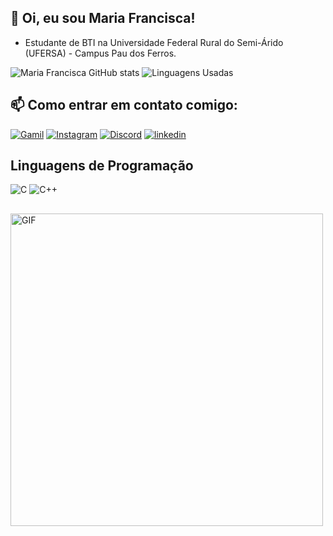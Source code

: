 ## 🤗 Oi, eu sou Maria Francisca!

- Estudante de BTI na Universidade Federal Rural do Semi-Árido (UFERSA) - Campus Pau dos Ferros.

![Maria Francisca GitHub stats](https://github-readme-stats.vercel.app/api?username=marifr73&show_icons=true&theme=radical)
![Linguagens Usadas](https://github-readme-stats.vercel.app/api/top-langs/?username=marifr73&layout=compact&show_icons=true&theme=radical)

## 📫 Como entrar em contato comigo:

[![Gamil](https://img.shields.io/badge/Gmail-D14836?style=for-the-badge&logo=gmail&logoColor=white)](mailto:mariafranciscaflor73@hotmail.com)
[![Instagram](https://img.shields.io/badge/Instagram-E4405F?style=for-the-badge&logo=instagram&logoColor=white)](https://www.instagram.com/maria_francisca73/)
[![Discord](https://img.shields.io/badge/Discord-7289DA?style=for-the-badge&logo=discord&logoColor=white)](https://discord.com/channels/@mariafrancisc/)
[![linkedin](https://img.shields.io/badge/LinkedIn-0077B5?style=for-the-badge&logo=linkedin&logoColor=white)](https://www.linkedin.com/in/maria-francisca-120630184/)

## Linguagens de Programação

![C](https://img.shields.io/badge/C-00599C?style=for-the-badge&logo=c&logoColor=white)
![C++](https://camo.githubusercontent.com/69ab3d5d4f1a013fb242d8ab82efc118146fcb72791937a0495f05c829d0f9b2/68747470733a2f2f696d672e736869656c64732e696f2f62616467652f632b2b2d2532333030353939432e7376673f7374796c653d666f722d7468652d6261646765266c6f676f3d63253242253242266c6f676f436f6c6f723d7768697465)
## 
<img src="https://i.pinimg.com/originals/a5/d1/f6/a5d1f61e89bdce061817723044f8a757.gif" alt="GIF" width="500">
